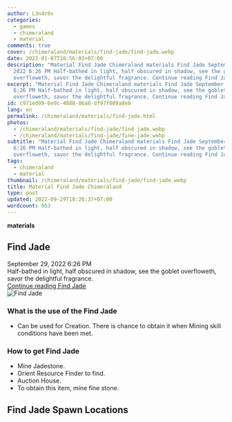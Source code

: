 ```yaml
---
author: L3n4r0x
categories:
  - games
  - chimeraland
  - material
comments: true
cover: /chimeraland/materials/find-jade/find-jade.webp
date: 2022-01-07T18:56:03+07:00
description: "Material Find Jade Chimeraland materials Find Jade September 29,
  2022 6:26 PM Half-bathed in light, half obscured in shadow, see the goblet
  overfloweth, savor the delightful fragrance. Continue reading Find Jade "
excerpt: "Material Find Jade Chimeraland materials Find Jade September 29, 2022
  6:26 PM Half-bathed in light, half obscured in shadow, see the goblet
  overfloweth, savor the delightful fragrance. Continue reading Find Jade "
id: c971ed99-6e9c-4888-86a8-df97f089a8e8
lang: en
permalink: /chimeraland/materials/find-jade.html
photos:
  - /chimeraland/materials/find-jade/find-jade.webp
  - /chimeraland/materials/find-jade/fine-jade.webp
subtitle: "Material Find Jade Chimeraland materials Find Jade September 29, 2022
  6:26 PM Half-bathed in light, half obscured in shadow, see the goblet
  overfloweth, savor the delightful fragrance. Continue reading Find Jade "
tags:
  - chimeraland
  - material
thumbnail: /chimeraland/materials/find-jade/find-jade.webp
title: Material Find Jade Chimeraland
type: post
updated: 2022-09-29T18:26:37+07:00
wordcount: 953
---
```


<link
  rel="stylesheet"
  href="https://rawcdn.githack.com/dimaslanjaka/Web-Manajemen/870a349/css/bootstrap-5-3-0-alpha3-wrapper.css"
/>
<section id="bootstrap-wrapper">
  <div data-bs-theme="dark">
    <div
      class="row g-0 border rounded overflow-hidden flex-md-row mb-4 shadow-sm position-relative bg-dark text-light"
    >
      <div class="col p-4 d-flex flex-column position-static">
        <strong class="d-inline-block mb-2 text-success">materials</strong>
        <h2 class="mb-0">Find Jade</h2>
        <div class="mb-1 text-muted">September 29, 2022 6:26 PM</div>
        <div class="mb-2 border p-1">
          Half-bathed in light, half obscured in shadow, see the goblet
          overfloweth, savor the delightful fragrance.
        </div>
        <a
          href="/chimeraland/materials/find-jade.html"
          class="stretched-link d-none text-primary"
          >Continue reading Find Jade</a
        >
      </div>
      <div class="col-auto d-none d-md-block d-lg-block">
        <img
          src="https://www.webmanajemen.com/chimeraland/materials/find-jade/find-jade.webp"
          alt="Find Jade"
        />
      </div>
    </div>
    <div class="row">
      <div class="col-lg-6 col-12 mb-2">
        <div class="card">
          <div class="card-body">
            <h3 class="card-title">What is the use of the Find Jade</h3>
            <div class="card-text">
              <ul>
                <li>
                  Can be used for Creation. There is chance to obtain it when
                  Mining skill conditions have been met.
                </li>
              </ul>
            </div>
          </div>
        </div>
      </div>
      <div class="col-lg-6 col-12 mb-2">
        <div class="card">
          <div class="card-body">
            <h3 class="card-title">How to get Find Jade</h3>
            <div class="card-text">
              <ul>
                <li>Mine Jadestone.</li>
                <li>Orient Resource Finder to find.</li>
                <li>Auction House.</li>
                <li>To obtain this item, mine fine stone.</li>
              </ul>
            </div>
          </div>
        </div>
      </div>
      <div class="col-12 mb-2">
        <h2>Find Jade Spawn Locations</h2>
        <div></div>
        <div></div>
      </div>
    </div>
  </div>
</section>